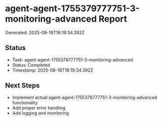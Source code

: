 # agent-agent-1755379777751-3-monitoring-advanced Report

Generated: 2025-08-18T18:19:34.392Z

## Status
- Task: agent-agent-1755379777751-3-monitoring-advanced
- Status: Completed
- Timestamp: 2025-08-18T18:19:34.392Z

## Next Steps
- Implement actual agent-agent-1755379777751-3-monitoring-advanced functionality
- Add proper error handling
- Add logging and monitoring
